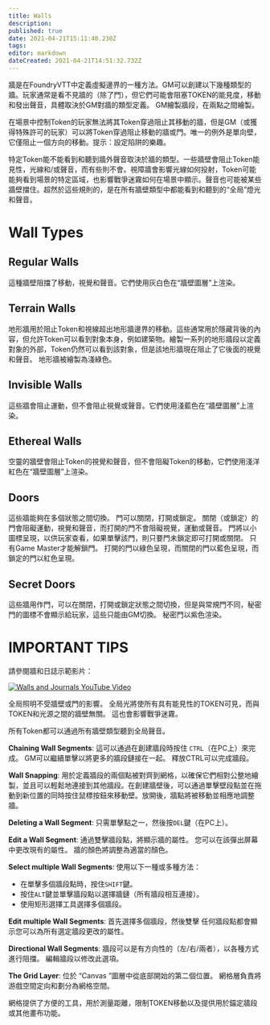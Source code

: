 ```yaml
---
title: Walls
description: 
published: true
date: 2021-04-21T15:11:40.230Z
tags: 
editor: markdown
dateCreated: 2021-04-21T14:51:32.732Z
---
```


牆是在FoundryVTT中定義虛擬邊界的一種方法。GM可以創建以下幾種類型的牆。玩家通常是看不見牆的（除了門），但它們可能會阻塞TOKEN的能見度，移動和發出聲音，具體取決於GM對牆的類型定義。 GM繪製牆段，在兩點之間繪製。

在場景中控制Token的玩家無法將其Token穿過阻止其移動的牆，但是GM（或獲得特殊許可的玩家）可以將Token穿過阻止移動的牆或門。唯一的例外是單向壁，它僅阻止一個方向的移動。提示：設定陷阱的樂趣。

特定Token能不能看到和聽到牆外聲音取決於牆的類型。一些牆壁會阻止Token能見性，光線和/或聲音，而有些則不會。視障牆會影響光線如何投射，Token可能能夠看到場景的特定區域，也影響戰爭迷霧如何在場景中顯示。聲音也可能被某些牆壁擋住。超然於這些規則的，是在所有牆壁類型中都能看到和聽到的“全局”燈光和聲音。

# Wall Types

## Regular Walls
這種牆壁阻擋了移動，視覺和聲音。它們使用灰白色在“牆壁圖層”上渲染。

## Terrain Walls
地形牆用於阻止Token和視線超出地形牆邊界的移動。這些通常用於隱藏背後的內容，但允許Token可以看到對象本身，例如建築物。繪製一系列的地形牆段以定義對象的外部，Token仍然可以看到該對象，但是該地形牆現在阻止了它後面的視覺和聲音。 地形牆被繪製為淺綠色。

## Invisible Walls
這些牆會阻止運動，但不會阻止視覺或聲音。它們使用淺藍色在“牆壁圖層”上渲染。

## Ethereal Walls
空靈的牆壁會阻止Token的視覺和聲音，但不會阻礙Token的移動，它們使用淺洋紅色在“牆壁圖層”上渲染。

## Doors
這些牆能夠在多個狀態之間切換。 門可以關閉，打開或鎖定。 關閉（或鎖定）的門會阻礙運動，視覺和聲音，而打開的門不會阻礙視覺，運動或聲音。 門將以小圖標呈現，以供玩家查看，如果單擊該門，則只要門未鎖定即可打開或關閉。 只有Game Master才能解鎖門。 打開的門以綠色呈現，而關閉的門以藍色呈現，而鎖定的門以紅色呈現。

## Secret Doors
這些牆用作門，可以在關閉，打開或鎖定狀態之間切換，但是與常規門不同，秘密門的圖標不會顯示給玩家，這些只能由GM切換。 秘密門以紫色渲染。

# IMPORTANT TIPS
請參閱牆和日誌示範影片：

[![Walls and Journals YouTube Video](http://img.youtube.com/vi/zLTArUhSssU/0.jpg)](http://www.youtube.com/watch?v=zLTArUhSssU)

全局照明不受牆壁或門的影響。 全局光將使所有具有能見性的TOKEN可見，而與TOKEN和光源之間的牆壁無關。 這也會影響戰爭迷霧。

所有Token都可以通過所有牆壁類型聽到全局聲音。

**Chaining Wall Segments**: 這可以通過在創建牆段時按住 `CTRL`（在PC上）來完成。 GM可以繼續單擊以將更多的牆段鏈接在一起。 釋放CTRL可以完成牆段。

**Wall Snapping**: 用於定義牆段的兩個點被對齊到網格，以確保它們相對公整地繪製，並且可以輕鬆地連接到其他牆段。在創建牆壁後，可以通過單擊壁段點並在拖動到新位置的同時按住鼠標按鈕來移動壁。放開後，牆點將被移動並相應地調整牆。

**Deleting a Wall Segment**: 只需單擊點之一，然後按`DEL`鍵（在PC上）。

**Edit a Wall Segment**: 通過雙擊牆段點，將顯示牆的屬性。 您可以在該彈出屏幕中更改現有的屬性。 牆的顏色將調整為適當的顏色。

**Select multiple Wall Segments**: 使用以下一種或多種方法：
* 在單擊多個牆段點時，按住`SHIFT`鍵。
* 按住`ALT`鍵並單擊牆段點以選擇牆鏈（所有牆段相互連接）。
* 使用矩形選擇工具選擇多個牆段。

**Edit multiple Wall Segments**: 首先選擇多個牆段，然後雙擊
任何牆段點都會顯示您可以為所有選定牆段更改的屬性。

**Directional Wall Segments**: 牆段可以是有方向性的（左/右/兩者），以各種方式進行阻擋。 編輯牆段以修改此選項。

**The Grid Layer**: 位於 “Canvas ”圖層中從底部開始的第二個位置。 網格層負責將游戲空間定向和劃分為網格空間。

網格提供了方便的工具，用於測量距離，限制TOKEN移動以及提供用於錨定牆段或其他畫布功能。